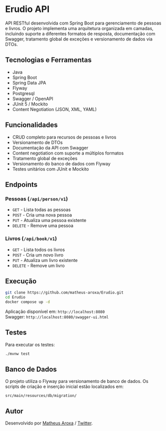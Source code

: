 # Erudio API

API RESTful desenvolvida com Spring Boot para gerenciamento de pessoas e livros. O projeto implementa uma arquitetura organizada em camadas, incluindo suporte a diferentes formatos de resposta, documentação com Swagger, tratamento global de exceções e versionamento de dados via DTOs.

## Tecnologias e Ferramentas

- Java
- Spring Boot
- Spring Data JPA
- Flyway
- Postgresql
- Swagger / OpenAPI
- JUnit 5 / Mockito
- Content Negotiation (JSON, XML, YAML)

## Funcionalidades

- CRUD completo para recursos de pessoas e livros
- Versionamento de DTOs
- Documentação da API com Swagger
- Content negotiation com suporte a múltiplos formatos
- Tratamento global de exceções
- Versionamento do banco de dados com Flyway
- Testes unitários com JUnit e Mockito

## Endpoints

### Pessoas (`/api/person/v1`)
- `GET`    - Lista todas as pessoas
- `POST`   - Cria uma nova pessoa
- `PUT`    - Atualiza uma pessoa existente
- `DELETE` - Remove uma pessoa

### Livros (`/api/book/v1`)
- `GET`    - Lista todos os livros
- `POST`   - Cria um novo livro
- `PUT`    - Atualiza um livro existente
- `DELETE` - Remove um livro

## Execução

```bash
git clone https://github.com/matheus-aroxa/Erudio.git
cd Erudio
docker compose up -d
```

Aplicação disponível em: `http://localhost:8080`  
Swagger: `http://localhost:8080/swagger-ui.html`

## Testes

Para executar os testes:

```bash
./mvnw test
```

## Banco de Dados

O projeto utiliza o Flyway para versionamento de banco de dados. Os scripts de criação e inserção inicial estão localizados em:

```
src/main/resources/db/migration/
```

## Autor

Desenvolvido por [Matheus Aroxa](https://github.com/matheus-aroxa) / [Twitter](https://x.com/mir0mori).
